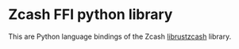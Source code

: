 # Zcash FFI python library

This are Python language bindings of the Zcash [librustzcash](https://github.com/zcash/librustzcash) library.

